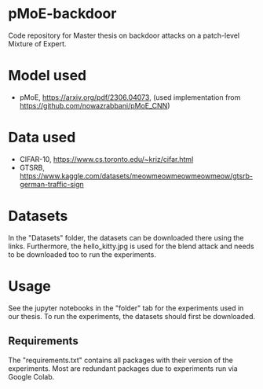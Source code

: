 # pMoE-backdoor
Code repository for Master thesis on backdoor attacks on a patch-level Mixture of Expert.

# Model used
- pMoE, https://arxiv.org/pdf/2306.04073, (used implementation from https://github.com/nowazrabbani/pMoE_CNN)

# Data used
- CIFAR-10, https://www.cs.toronto.edu/~kriz/cifar.html
- GTSRB, https://www.kaggle.com/datasets/meowmeowmeowmeowmeow/gtsrb-german-traffic-sign

# Datasets
In the "Datasets" folder, the datasets can be downloaded there using the links. Furthermore, the hello_kitty.jpg is used for the blend attack and needs to be downloaded too to run the experiments.

# Usage
See the jupyter notebooks in the "folder" tab for the experiments used in our thesis. To run the experiments, the datasets should first be downloaded.

## Requirements
The "requirements.txt" contains all packages with their version of the experiments. Most are redundant packages due to experiments run via Google Colab.
